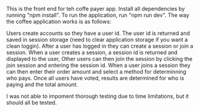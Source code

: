 This is the front end for teh coffe payer app.  Install all dependencies by running "npm install".  To run the application, run "npm run dev".  The way the coffee application works is as follows:

Users create accounts so they have a user id.  The user id is returned and saved in session storage (need to clear application storage if you want a clean loggin).  After a user has logged in they can create a session or join a session.  When a user creates a session, a session id is returned and displayed to the user,  Other users can then join the session by clicking the join session and entering the session id.  When a user joins a session they can then enter their order amount and select a method for determinning who pays.  Once all users have voted, results are determined for who is paying and the total amount.

I was not able to impoment thorough testing due to time limitations, but it should all be tested.  
